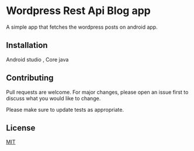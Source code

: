 # Wordpress Rest Api Blog app

A simple app that fetches the wordpress posts on android app.

## Installation

Android studio ,
Core java

## Contributing
Pull requests are welcome. For major changes, please open an issue first to discuss what you would like to change.

Please make sure to update tests as appropriate.

## License
[MIT](https://choosealicense.com/licenses/mit/)
